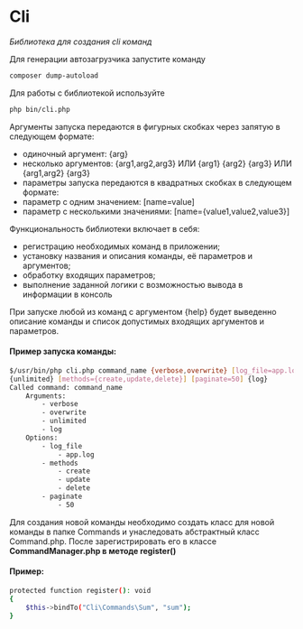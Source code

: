 

# Cli
*Библиотека для создания cli команд*

Для генерации автозагрузчика запустите команду 
```sh
composer dump-autoload
```

Для работы с библиотекой используйте 
```sh
php bin/cli.php
```

Аргументы запуска передаются в фигурных скобках через запятую в следующем
формате:
- одиночный аргумент: {arg}
- несколько аргументов: {arg1,arg2,arg3} ИЛИ {arg1} {arg2} {arg3}
ИЛИ {arg1,arg2} {arg3}
- параметры запуска передаются в квадратных скобках в следующем формате:
- параметр с одним значением: [name=value]
- параметр с несколькими значениями: [name={value1,value2,value3}]

Функциональность библиотеки включает в себя:
- регистрацию необходимых команд в приложении;
- установку названия и описания команды, её параметров и аргументов;
- обработку входящих параметров;
- выполнение заданной логики с возможностью вывода в информации в консоль

При запуске любой из команд с аргументом {help} будет выведенно описание
команды и список допустимых входящих аргументов и параметров.
 
#### Пример запуска команды:
```sh
$/usr/bin/php cli.php command_name {verbose,overwrite} [log_file=app.log]
{unlimited} [methods={create,update,delete}] [paginate=50] {log}
Called command: command_name
    Arguments:
        - verbose
        - overwrite
        - unlimited
        - log
    Options:
        - log_file
            - app.log
        - methods
            - create
            - update
            - delete
        - paginate
            - 50
```

Для создания новой команды необходимо создать класс для новой команды в папке Commands и унаследовать абстрактный класс Command.php. После зарегистрировать его в классе **CommandManager.php в методе register()**

#### Пример:
```sh
protected function register(): void 
{
    $this->bindTo("Cli\Commands\Sum", "sum");
}
```

